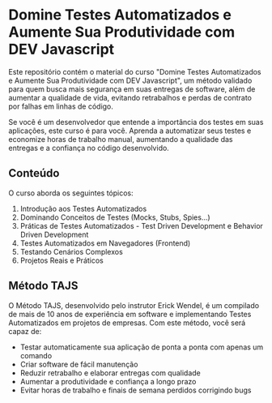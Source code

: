 # Domine Testes Automatizados e Aumente Sua Produtividade com DEV Javascript

Este repositório contém o material do curso "Domine Testes Automatizados e Aumente Sua Produtividade com DEV Javascript", um método validado para quem busca mais segurança em suas entregas de software, além de aumentar a qualidade de vida, evitando retrabalhos e perdas de contrato por falhas em linhas de código.

Se você é um desenvolvedor que entende a importância dos testes em suas aplicações, este curso é para você. Aprenda a automatizar seus testes e economize horas de trabalho manual, aumentando a qualidade das entregas e a confiança no código desenvolvido.

## Conteúdo

O curso aborda os seguintes tópicos:

1. Introdução aos Testes Automatizados
2. Dominando Conceitos de Testes (Mocks, Stubs, Spies...)
3. Práticas de Testes Automatizados - Test Driven Development e Behavior Driven Development
4. Testes Automatizados em Navegadores (Frontend)
5. Testando Cenários Complexos
6. Projetos Reais e Práticos

## Método TAJS

O Método TAJS, desenvolvido pelo instrutor Erick Wendel, é um compilado de mais de 10 anos de experiência em software e implementando Testes Automatizados em projetos de empresas. Com este método, você será capaz de:

- Testar automaticamente sua aplicação de ponta a ponta com apenas um comando
- Criar software de fácil manutenção
- Reduzir retrabalho e elaborar entregas com qualidade
- Aumentar a produtividade e confiança a longo prazo
- Evitar horas de trabalho e finais de semana perdidos corrigindo bugs

